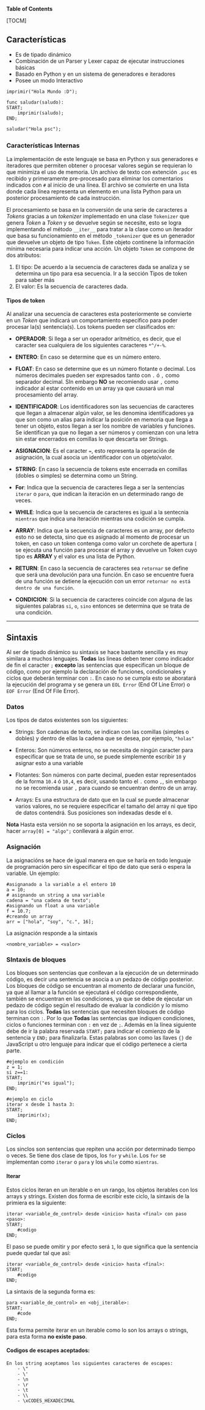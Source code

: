 **Table of Contents**

[TOCM]

## Características
- Es de tipado dinámico
- Combinación de un Parser y Lexer capaz de ejecutar instrucciones básicas
- Basado en Python y en un sistema de generadores e iteradores
- Posee un modo Interactivo

```
imprimir("Hola Mundo :D");

func saludar(saludo):
START;
	imprimir(saludo);
END;

saludar("Hola psc");
```
### Características Internas　
La implementación de este lenguaje se basa en Python y sus generadores e iteradores que permiten obtener o procesar valores según se requieran lo que minimiza el uso de memoria. 
Un archivo de texto con extención `.psc` es recibido y primeramente pre-procesado para eliminar los comentarios indicados con `#` al inicio de una línea. El archivo se convierte en una lista donde cada línea representa un elemento en una lista Python para un posterior procesamiento de cada instrucción. 

El procesamiento se basa en la conversión de una serie de caracteres a *Tokens* gracias a un *tokenizer* implementado en una clase `Tokenizer` que genera *Token* a *Token*  y se devuelve según se necesite, esto se logra implementando el método `__iter__` para tratar a la clase como un iterador que basa su funcionamiento en el método `_tokenizer` que es un generador que devuelve un objeto de tipo `Token`. Este objeto continene la información mínima necesaria para indicar una acción. Un objeto `Token` se compone de dos atributos:
1. El tipo: De acuerdo a la secuencia de caracteres dada se analiza y se determina un tipo para esa secuencia. Ir a la sección Tipos de token para saber más
2. El valor: Es la secuencia de caracteres dada.

#### Tipos de token
Al analizar una secuencia de caracteres esta posteriormente se convierte en un *Token* que indicará un comportamiento específico para poder procesar la(s) sentencia(s). Los tokens pueden ser clasificados en:

* **OPERADOR**: Si llega a ser un operador aritmético, es decir, que el caracter sea cualquiera de los siguientes caracteres `*^/+-%`.

* **ENTERO**: En caso se determine que es un número entero.

* **FLOAT**: En caso se determine que es un número flotante o decimal. Los números decimales pueden ser expresados tanto con `.` ó `,` como separador decimal. SIn embargo **NO** se recomiendo usar `,` como indicador al estar contenido en un array ya que causará un mal procesamiento del array.

* **IDENTIFICADOR**: Los identificadores son las secuencias de caracteres que llegan a almacenar algún valor, se les denomina identificadores ya que son como un alias para indicar la posición en memoria que llega a tener un objeto, estos llegan a ser los nombre de variables y funciones. Se identifican ya que no llegan a ser números y comienzan con una letra sin estar encerrados en comillas lo que descarta ser Strings.

* **ASIGNACION**: Es el caracter `=`, esto representa la operación de asignación, la cual asocia un identificador con un objeto/valor.

* **STRING**:  En caso la secuencia de tokens este encerrada en comillas (dobles o simples) se determina como un String.

* **For**: Indica que la secuencia de caracteres llega a ser la sentencias `iterar` o `para`, que indican la iteración en un determinado rango de veces.

* **WHILE**: Indica que la secuencia de caracteres es igual a la sentecnia `mientras` que indica una iteración mientras una codición se cumpla.

* **ARRAY**: Indica que la secuencia de caracteres es un array, por defecto esto no se detecta, sino que es asignado al momento de procesar un token, en caso un token contenga como valor un corchete de apertura `[` se ejecuta una función para procesar el array y devuelve un Token cuyo tipo es **ARRAY** y el valor es una lista de Python.

* **RETURN**: En caso la secuencia de caracteres sea `retornar` se define que será una devolución para una función. En caso se encuentre fuera de una función se detiene la ejecución con un error `retornar no está dentro de una función`.

* **CONDICION**: Si la secuencia de caracteres coincide con alguna de las siguientes palabras `si`, `o`, `sino` entonces se determina que se trata de una condición.

------------

## Sintaxis
Al ser de tipado dinámico su sintaxis se hace bastante sencilla y es muy similara a muchos lenguajes. **Todas** las lineas deben tener como indicador de fin el caracter `;` **excepto** las sentencias que especifican un bloque de código, como por ejemplo la declaración de funciones, condicionales y ciclos que deberán terminar con `:`. En caso no se cumpla esto se aboratará la ejecución del programa y se genera un `EOL Error` (End Of Line Error) o `EOF Error` (End Of File Error).

### Datos
Los tipos de datos existentes son los siguientes:
- Strings: Son cadenas de texto, se indican con las comillas (simples o dobles) y dentro de ellas la cadena que se desea, por ejemplo, `"holas"`

- Enteros: Son números enteros, no se necesita de ningún caracter para especificar que se trata de uno, se puede simplemente escribir `10` y asignar esto a una variable

- Flotantes: Son números con parte decimal, pueden estar representados de la forma `10.4` ó `10,4`, es decir, usando tanto el `.` como `,`, sin embargo no se recomienda usar `,` para cuando se encuentran dentro de un array.

- Arrays: Es una estructura de dato que en la cual se puede almacenar varios valores, no se requiere especificar el tamaño del array ni que tipo de datos contendrá. Sus posiciones son indexadas desde el `0`.

**Nota**
Hasta esta versión no se soporta la asignación en los arrays, es decir, hacer `array[0] = "algo";` conllevará a algún error.

### Asignación
La asignacións se hace de igual manera en que se haría en todo lenguaje de programación pero sin especificar el tipo de dato que será o espera la variable. Un ejemplo:

    #asignanado a la variable a el entero 10
    a = 10;
	# asignando un string a una variable
	cadena = "una cadena de texto";
	#asignando un float a una variable
	f = 10.7;
	#creando un array
	arr = ["hola", "soy", "c.", 16];

La asignación responde a la sintaxis 

	<nombre_variable> = <valor>

### SIntaxis de bloques
Los bloques son sentencias que conllevan a la ejecución de un determinado código, es decir una sentencia se asocia a un pedazo de código posterior. Los bloques de código se encuentran al momento de declarar una función, ya que al llamar a la función se ejecutará el código correspondiente, también se encuentran en las condiciones, ya que se debe de ejecutar un pedazo de código según el resultado de evaluar la condición y lo mismo para los ciclos. **Todas** las sentencias que necesiten bloques de código terminan con `:`. Por lo que **Todas** las sentencias que indiquen condiciones, ciclos o funciones terminan con `:` en vez de `;`. Además en la línea siguiente debe de ir la palabra reservada `START;` para indicar el comienzo de la sentencia y `END;` para finalizarla. Estas palabras son como las llaves `{}` de JavaScript u otro lenguaje para indicar que el código pertenece a cierta parte.
```
#ejemplo en condición
z = 1;
si z==1:
START;
	imprimir("es igual");
END;

#ejemplo en ciclo
iterar x desde 1 hasta 3:
START;
	imprimir(x);
END;
```

### Ciclos
Los sinclos son sentencias que repiten una acción por determinado tiempo o veces. Se tiene dos clase de tipos, los `for` y `while`. Los `for` se implementan como `iterar` o `para` y los `while` como `mientras`.

#### Iterar
Estos ciclos iteran en un iterable o en un rango, los objetos iterables con los arrays y strings. Existen dos forma de escribir este ciclo, la sintaxis de la primiera es la siguiente:

    iterar <variable_de_control> desde <inicio> hasta <final> con paso <paso>:
	START;
		#codigo
	END;

El paso se puede omitir y por efecto será `1`, lo que significa que la sentencia puede quedar tal que así:

    iterar <variable_de_control> desde <inicio> hasta <final>:
	START;
		#codigo
	END;

La sintaxis de la segunda forma es:

    para <variable_de_control> en <obj_iterable>:
	START;
		#code
	END;

Esta forma permite iterar en un iterable como lo son los arrays o strings, para esta forma **no existe paso**.
#### Codigos de escapes aceptados:
    En los string aceptamos los siguientes caracteres de escapes:
        - \"
        - \'
        - \n
        - \r
        - \t
        - \\
        - \xCODES_HEXADECIMAL